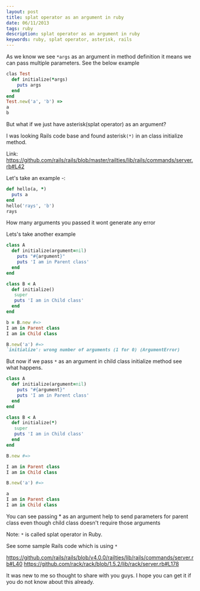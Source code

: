 ```yaml
---
layout: post
title: splat operator as an argument in ruby
date: 06/11/2013
tags: ruby
description: splat operator as an argument in ruby
keywords: ruby, splat operator, asterisk, rails
---
```

As we know we see `*args` as an argument in method definition it means we can pass
multiple parameters.
See the below example


```ruby
clas Test
  def initialize(*args)
    puts args
  end
end
Test.new('a', 'b') =>
a
b
```

But what if we just have asterisk(splat operator) as an argument?

I was looking Rails code base and found  asterisk`(*)` in an class initialize method.

Link: https://github.com/rails/rails/blob/master/railties/lib/rails/commands/server.rb#L42

Let's take an example -:

```ruby
def hello(a, *)
  puts a
end
hello('rays', 'b')
rays
```

How many arguments you passed it wont generate any error

Lets's take another example

```ruby
class A
  def initialize(argument=nil)
    puts "#{argument}"
    puts 'I am in Parent class'
  end
end

class B < A
  def initialize()
   super
   puts 'I am in Child class'
  end
end

b = B.new #=> 
I am in Parent class
I am in Child class

B.new('a') #=>
`initialize': wrong number of arguments (1 for 0) (ArgumentError)
```

But now if we pass `*` as an argument in child class initialize method see what
happens.

```ruby
class A
  def initialize(argument=nil)
    puts "#{argument}"
    puts 'I am in Parent class'
  end
end

class B < A
  def initialize(*)
   super
   puts 'I am in Child class'
  end
end

B.new #=> 

I am in Parent class
I am in Child class

B.new('a') #=>

a
I am in Parent class
I am in Child class
```
You can see passing * as an argument help to send parameters for parent class even though child class doesn't require those arguments

Note: `*` is called splat operator in Ruby.


See some sample Rails code which is using `*`

https://github.com/rails/rails/blob/v4.0.0/railties/lib/rails/commands/server.rb#L40
https://github.com/rack/rack/blob/1.5.2/lib/rack/server.rb#L178

It was new to me so thought to share with you guys. I hope you can get it if you do not know about this already.
